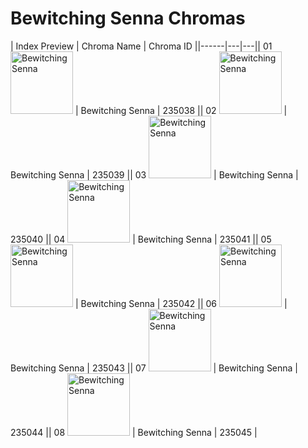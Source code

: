 # Bewitching Senna Chromas

| Index  Preview | Chroma Name | Chroma ID ||------|---|---|| 01  <img src='https://raw.communitydragon.org/latest/plugins/rcp-be-lol-game-data/global/default/v1/champion-chroma-images/235/235038.png' alt='Bewitching Senna' width='100'> | Bewitching Senna | 235038 || 02  <img src='https://raw.communitydragon.org/latest/plugins/rcp-be-lol-game-data/global/default/v1/champion-chroma-images/235/235039.png' alt='Bewitching Senna' width='100'> | Bewitching Senna | 235039 || 03  <img src='https://raw.communitydragon.org/latest/plugins/rcp-be-lol-game-data/global/default/v1/champion-chroma-images/235/235040.png' alt='Bewitching Senna' width='100'> | Bewitching Senna | 235040 || 04  <img src='https://raw.communitydragon.org/latest/plugins/rcp-be-lol-game-data/global/default/v1/champion-chroma-images/235/235041.png' alt='Bewitching Senna' width='100'> | Bewitching Senna | 235041 || 05  <img src='https://raw.communitydragon.org/latest/plugins/rcp-be-lol-game-data/global/default/v1/champion-chroma-images/235/235042.png' alt='Bewitching Senna' width='100'> | Bewitching Senna | 235042 || 06  <img src='https://raw.communitydragon.org/latest/plugins/rcp-be-lol-game-data/global/default/v1/champion-chroma-images/235/235043.png' alt='Bewitching Senna' width='100'> | Bewitching Senna | 235043 || 07  <img src='https://raw.communitydragon.org/latest/plugins/rcp-be-lol-game-data/global/default/v1/champion-chroma-images/235/235044.png' alt='Bewitching Senna' width='100'> | Bewitching Senna | 235044 || 08  <img src='https://raw.communitydragon.org/latest/plugins/rcp-be-lol-game-data/global/default/v1/champion-chroma-images/235/235045.png' alt='Bewitching Senna' width='100'> | Bewitching Senna | 235045 |